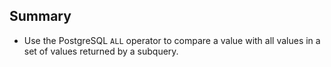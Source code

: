 ## Summary

- Use the PostgreSQL `ALL` operator to compare a value with all values in a set of values returned by a subquery.